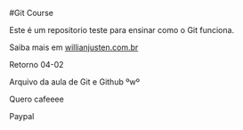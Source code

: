 #Git Course

Este é um repositorio teste para ensinar como o Git funciona.

Saiba mais em [willianjusten.com.br](http://willianjusten.com.br)

Retorno 04-02

Arquivo da aula de Git e Github ºwº

Quero cafeeee

Paypal
